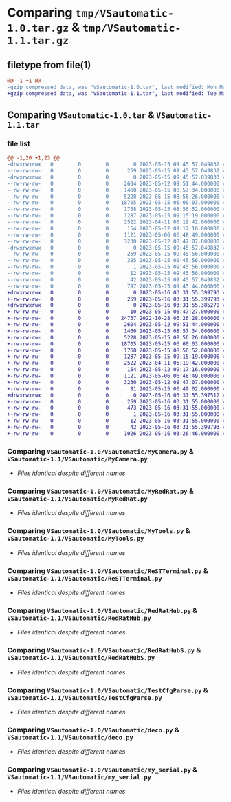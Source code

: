 # Comparing `tmp/VSautomatic-1.0.tar.gz` & `tmp/VSautomatic-1.1.tar.gz`

## filetype from file(1)

```diff
@@ -1 +1 @@
-gzip compressed data, was "VSautomatic-1.0.tar", last modified: Mon May 15 09:45:57 2023, max compression
+gzip compressed data, was "VSautomatic-1.1.tar", last modified: Tue May 16 03:31:55 2023, max compression
```

## Comparing `VSautomatic-1.0.tar` & `VSautomatic-1.1.tar`

### file list

```diff
@@ -1,20 +1,23 @@
-drwxrwxrwx   0        0        0        0 2023-05-15 09:45:57.049832 VSautomatic-1.0/
--rw-rw-rw-   0        0        0      259 2023-05-15 09:45:57.049832 VSautomatic-1.0/PKG-INFO
-drwxrwxrwx   0        0        0        0 2023-05-15 09:45:57.039833 VSautomatic-1.0/VSautomatic/
--rw-rw-rw-   0        0        0     2604 2023-05-12 09:51:44.000000 VSautomatic-1.0/VSautomatic/MyCamera.py
--rw-rw-rw-   0        0        0     1460 2023-05-15 08:57:34.000000 VSautomatic-1.0/VSautomatic/MyRedRat.py
--rw-rw-rw-   0        0        0     5228 2023-05-15 08:56:26.000000 VSautomatic-1.0/VSautomatic/MyTools.py
--rw-rw-rw-   0        0        0    18705 2023-05-15 06:00:03.000000 VSautomatic-1.0/VSautomatic/ReSTTerminal.py
--rw-rw-rw-   0        0        0     1768 2023-05-15 08:56:52.000000 VSautomatic-1.0/VSautomatic/RedRatHub.py
--rw-rw-rw-   0        0        0     1287 2023-05-15 09:15:19.000000 VSautomatic-1.0/VSautomatic/RedRatHubS.py
--rw-rw-rw-   0        0        0     2522 2023-04-11 06:19:42.000000 VSautomatic-1.0/VSautomatic/TestCfgParse.py
--rw-rw-rw-   0        0        0      154 2023-05-12 09:17:16.000000 VSautomatic-1.0/VSautomatic/__init__.py
--rw-rw-rw-   0        0        0     1121 2023-05-06 06:48:49.000000 VSautomatic-1.0/VSautomatic/deco.py
--rw-rw-rw-   0        0        0     3230 2023-05-12 08:47:07.000000 VSautomatic-1.0/VSautomatic/my_serial.py
-drwxrwxrwx   0        0        0        0 2023-05-15 09:45:57.049832 VSautomatic-1.0/VSautomatic.egg-info/
--rw-rw-rw-   0        0        0      259 2023-05-15 09:45:56.000000 VSautomatic-1.0/VSautomatic.egg-info/PKG-INFO
--rw-rw-rw-   0        0        0      395 2023-05-15 09:45:56.000000 VSautomatic-1.0/VSautomatic.egg-info/SOURCES.txt
--rw-rw-rw-   0        0        0        1 2023-05-15 09:45:56.000000 VSautomatic-1.0/VSautomatic.egg-info/dependency_links.txt
--rw-rw-rw-   0        0        0       12 2023-05-15 09:45:56.000000 VSautomatic-1.0/VSautomatic.egg-info/top_level.txt
--rw-rw-rw-   0        0        0       42 2023-05-15 09:45:57.049832 VSautomatic-1.0/setup.cfg
--rw-rw-rw-   0        0        0      797 2023-05-15 09:45:44.000000 VSautomatic-1.0/setup.py
+drwxrwxrwx   0        0        0        0 2023-05-16 03:31:55.399793 VSautomatic-1.1/
+-rw-rw-rw-   0        0        0      259 2023-05-16 03:31:55.399793 VSautomatic-1.1/PKG-INFO
+drwxrwxrwx   0        0        0        0 2023-05-16 03:31:55.385270 VSautomatic-1.1/VSautomatic/
+-rw-rw-rw-   0        0        0       10 2023-05-15 06:47:27.000000 VSautomatic-1.1/VSautomatic/Auth_Token.txt
+-rw-rw-rw-   0        0        0    24737 2022-10-28 06:26:28.000000 VSautomatic-1.1/VSautomatic/Dictionary.txt
+-rw-rw-rw-   0        0        0     2604 2023-05-12 09:51:44.000000 VSautomatic-1.1/VSautomatic/MyCamera.py
+-rw-rw-rw-   0        0        0     1460 2023-05-15 08:57:34.000000 VSautomatic-1.1/VSautomatic/MyRedRat.py
+-rw-rw-rw-   0        0        0     5228 2023-05-15 08:56:26.000000 VSautomatic-1.1/VSautomatic/MyTools.py
+-rw-rw-rw-   0        0        0    18705 2023-05-15 06:00:03.000000 VSautomatic-1.1/VSautomatic/ReSTTerminal.py
+-rw-rw-rw-   0        0        0     1768 2023-05-15 08:56:52.000000 VSautomatic-1.1/VSautomatic/RedRatHub.py
+-rw-rw-rw-   0        0        0     1287 2023-05-15 09:15:19.000000 VSautomatic-1.1/VSautomatic/RedRatHubS.py
+-rw-rw-rw-   0        0        0     2522 2023-04-11 06:19:42.000000 VSautomatic-1.1/VSautomatic/TestCfgParse.py
+-rw-rw-rw-   0        0        0      154 2023-05-12 09:17:16.000000 VSautomatic-1.1/VSautomatic/__init__.py
+-rw-rw-rw-   0        0        0     1121 2023-05-06 06:48:49.000000 VSautomatic-1.1/VSautomatic/deco.py
+-rw-rw-rw-   0        0        0     3230 2023-05-12 08:47:07.000000 VSautomatic-1.1/VSautomatic/my_serial.py
+-rw-rw-rw-   0        0        0       81 2023-05-15 06:49:02.000000 VSautomatic-1.1/VSautomatic/restlog.txt
+drwxrwxrwx   0        0        0        0 2023-05-16 03:31:55.397512 VSautomatic-1.1/VSautomatic.egg-info/
+-rw-rw-rw-   0        0        0      259 2023-05-16 03:31:55.000000 VSautomatic-1.1/VSautomatic.egg-info/PKG-INFO
+-rw-rw-rw-   0        0        0      473 2023-05-16 03:31:55.000000 VSautomatic-1.1/VSautomatic.egg-info/SOURCES.txt
+-rw-rw-rw-   0        0        0        1 2023-05-16 03:31:55.000000 VSautomatic-1.1/VSautomatic.egg-info/dependency_links.txt
+-rw-rw-rw-   0        0        0       12 2023-05-16 03:31:55.000000 VSautomatic-1.1/VSautomatic.egg-info/top_level.txt
+-rw-rw-rw-   0        0        0       42 2023-05-16 03:31:55.399793 VSautomatic-1.1/setup.cfg
+-rw-rw-rw-   0        0        0     1026 2023-05-16 03:26:46.000000 VSautomatic-1.1/setup.py
```

### Comparing `VSautomatic-1.0/VSautomatic/MyCamera.py` & `VSautomatic-1.1/VSautomatic/MyCamera.py`

 * *Files identical despite different names*

### Comparing `VSautomatic-1.0/VSautomatic/MyRedRat.py` & `VSautomatic-1.1/VSautomatic/MyRedRat.py`

 * *Files identical despite different names*

### Comparing `VSautomatic-1.0/VSautomatic/MyTools.py` & `VSautomatic-1.1/VSautomatic/MyTools.py`

 * *Files identical despite different names*

### Comparing `VSautomatic-1.0/VSautomatic/ReSTTerminal.py` & `VSautomatic-1.1/VSautomatic/ReSTTerminal.py`

 * *Files identical despite different names*

### Comparing `VSautomatic-1.0/VSautomatic/RedRatHub.py` & `VSautomatic-1.1/VSautomatic/RedRatHub.py`

 * *Files identical despite different names*

### Comparing `VSautomatic-1.0/VSautomatic/RedRatHubS.py` & `VSautomatic-1.1/VSautomatic/RedRatHubS.py`

 * *Files identical despite different names*

### Comparing `VSautomatic-1.0/VSautomatic/TestCfgParse.py` & `VSautomatic-1.1/VSautomatic/TestCfgParse.py`

 * *Files identical despite different names*

### Comparing `VSautomatic-1.0/VSautomatic/deco.py` & `VSautomatic-1.1/VSautomatic/deco.py`

 * *Files identical despite different names*

### Comparing `VSautomatic-1.0/VSautomatic/my_serial.py` & `VSautomatic-1.1/VSautomatic/my_serial.py`

 * *Files identical despite different names*

